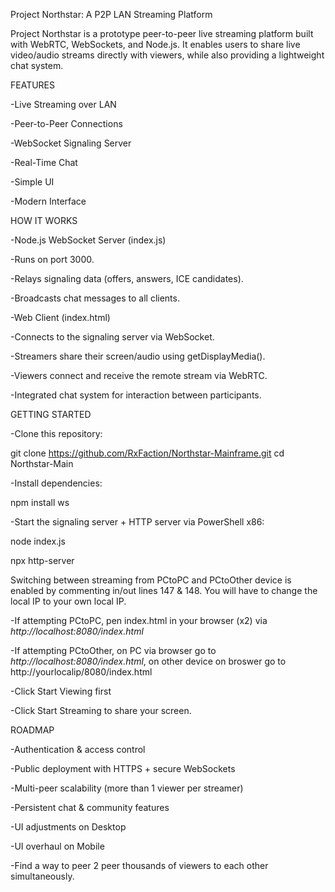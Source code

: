 Project Northstar: A P2P LAN Streaming Platform

Project Northstar is a prototype peer-to-peer live streaming platform built with WebRTC, WebSockets, and Node.js. It enables users to share live video/audio streams directly with viewers, while also providing a lightweight chat system.

FEATURES

-Live Streaming over LAN

-Peer-to-Peer Connections 

-WebSocket Signaling Server

-Real-Time Chat

-Simple UI

-Modern Interface

HOW IT WORKS

-Node.js WebSocket Server (index.js)

-Runs on port 3000.

-Relays signaling data (offers, answers, ICE candidates).

-Broadcasts chat messages to all clients.

-Web Client (index.html)

-Connects to the signaling server via WebSocket.

-Streamers share their screen/audio using getDisplayMedia().

-Viewers connect and receive the remote stream via WebRTC.

-Integrated chat system for interaction between participants.

GETTING STARTED

-Clone this repository:

git clone https://github.com/RxFaction/Northstar-Mainframe.git
cd Northstar-Main


-Install dependencies:

npm install ws


-Start the signaling server + HTTP server via PowerShell x86:

node index.js

npx http-server

Switching between streaming from PCtoPC and PCtoOther device is enabled by commenting in/out lines 147 & 148. You will have to change the local IP to your own local IP.

-If attempting PCtoPC, pen index.html in your browser (x2) via *http://localhost:8080/index.html*

-If attempting PCtoOther, on PC via browser go to *http://localhost:8080/index.html*, on other device on broswer go to http://yourlocalip/8080/index.html

-Click Start Viewing first 

-Click Start Streaming to share your screen.

ROADMAP

-Authentication & access control

-Public deployment with HTTPS + secure WebSockets

-Multi-peer scalability (more than 1 viewer per streamer)

-Persistent chat & community features

-UI adjustments on Desktop

-UI overhaul on Mobile

-Find a way to peer 2 peer thousands of viewers to each other simultaneously.
